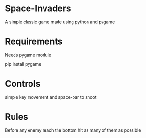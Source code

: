 # Space-Invaders
A simple classic game made using python and pygame

# Requirements
Needs pygame module

pip install pygame

# Controls
simple key movement and space-bar to shoot

# Rules
Before any enemy reach the bottom hit as many of them as possible
